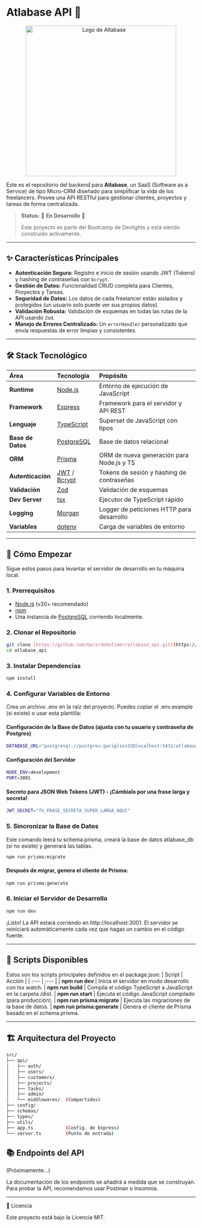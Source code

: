 # Atlabase API 🚀

<p align="center">
  <img src="http://googleusercontent.com/image_generation_content/0](https://drive.google.com/file/d/15cqX2WdWyogXKz-snOtGTxPb39jObZQm/view?usp=sharing" alt="Logo de Atlabase" width="400">
</p>

Este es el repositorio del backend para **Atlabase**, un SaaS (Software as a Service) de tipo Micro-CRM diseñado para simplificar la vida de los freelancers. Provee una API RESTful para gestionar clientes, proyectos y tareas de forma centralizada.

> **Status:** 🚧 **En Desarrollo** 🚧
>
> Este proyecto es parte del Bootcamp de Devlights y está siendo construido activamente.

---

## ✨ Características Principales

* **Autenticación Segura:** Registro e inicio de sesión usando JWT (Tokens) y hashing de contraseñas con `bcrypt`.
* **Gestión de Datos:** Funcionalidad CRUD completa para Clientes, Proyectos y Tareas.
* **Seguridad de Datos:** Los datos de cada freelancer están aislados y protegidos (un usuario solo puede ver sus propios datos).
* **Validación Robusta:** Validación de esquemas en todas las rutas de la API usando `Zod`.
* **Manejo de Errores Centralizado:** Un `errorHandler` personalizado que envía respuestas de error limpias y consistentes.

---

## 🛠️ Stack Tecnológico

| Área | Tecnología | Propósito |
| :--- | :--- | :--- |
| **Runtime** | [Node.js](https://nodejs.org/en) | Entorno de ejecución de JavaScript |
| **Framework** | [Express](https://expressjs.com/) | Framework para el servidor y API REST |
| **Lenguaje** | [TypeScript](https://www.typescriptlang.org/) | Superset de JavaScript con tipos |
| **Base de Datos** | [PostgreSQL](https://www.postgresql.org/) | Base de datos relacional |
| **ORM** | [Prisma](https://www.prisma.io/) | ORM de nueva generación para Node.js y TS |
| **Autenticación**| [JWT](https://jwt.io/) / [Bcrypt](https://www.npmjs.com/package/bcrypt) | Tokens de sesión y hashing de contraseñas |
| **Validación** | [Zod](https://zod.dev/) | Validación de esquemas |
| **Dev Server** | [tsx](https://www.npmjs.com/package/tsx) | Ejecutor de TypeScript rápido |
| **Logging** | [Morgan](https://www.npmjs.com/package/morgan) | Logger de peticiones HTTP para desarrollo |
| **Variables** | [dotenv](https://www.npmjs.com/package/dotenv) | Carga de variables de entorno |

---

## 🚀 Cómo Empezar

Sigue estos pasos para levantar el servidor de desarrollo en tu máquina local.

### 1. Prerrequisitos

* [Node.js](https://nodejs.org/en) (v20+ recomendado)
* [npm](https://www.npmjs.com/)
* Una instancia de [PostgreSQL](https://www.postgresql.org/download/) corriendo localmente.

### 2. Clonar el Repositorio

```bash
git clone [https://github.com/GerardoVollmer/atlabase_api.git](https://github.com/GerardoVollmer/atlabase_api.git)
cd atlabase_api
```
### 3. Instalar Dependencias

```bash
npm install
```
### 4. Configurar Variables de Entorno
Crea un archivo .env en la raíz del proyecto. Puedes copiar el .env.example (si existe) o usar esta plantilla:

#### Configuración de la Base de Datos (ajusta con tu usuario y contraseña de Postgres)
```bash
DATABASE_URL="postgresql://postgres:gariglios33@localhost:5432/atlabase_db"
```

#### Configuración del Servidor
```bash
NODE_ENV=development
PORT=3001
```

#### Secreto para JSON Web Tokens (JWT) - ¡Cámbialo por una frase larga y secreta!
```bash
JWT_SECRET="TU_FRASE_SECRETA_SUPER_LARGA_AQUI"
```

### 5. Sincronizar la Base de Datos
Este comando leerá tu schema.prisma, creará la base de datos atlabase_db (si no existe) y generará las tablas.

```bash
npm run prisma:migrate
```

#### Después de migrar, genera el cliente de Prisma:

```bash
npm run prisma:generate
```

### 6. Iniciar el Servidor de Desarrollo

```bash
npm run dev
```

¡Listo! La API estará corriendo en http://localhost:3001. El servidor se reiniciará automáticamente cada vez que hagas un cambio en el código fuente.

---

## 📜 Scripts Disponibles
Estos son los scripts principales definidos en el package.json:
| Script | Acción |
| :--- | :--- |
| **npm run dev**	| Inicia el servidor en modo desarrollo con tsx watch.
| **npm run build**	| Compila el código TypeScript a JavaScript en la carpeta /dist.
| **npm run start**	| Ejecuta el código JavaScript compilado (para producción).
| **npm run prisma:migrate** | Ejecuta las migraciones de la base de datos.
| **npm run prisma:generate**	| Genera el cliente de Prisma basado en el schema.prisma.

---

## 🏗️ Arquitectura del Proyecto

```bash
src/
├── api/
│   ├── auth/
│   ├── users/
│   ├── customers/
│   ├── projects/
│   ├── tasks/
│   ├── admin/
│   └── middlewares/  (Compartidos)
├── config/
├── schemas/
├── types/
├── utils/
├── app.ts            (Config. de Express)
└── server.ts         (Punto de entrada)
```

## 📚 Endpoints del API
(Próximamente...)

La documentación de los endpoints se añadirá a medida que se construyan. Para probar la API, recomendamos usar Postman o Insomnia.

---

📄 Licencia

Este proyecto está bajo la Licencia MIT.
